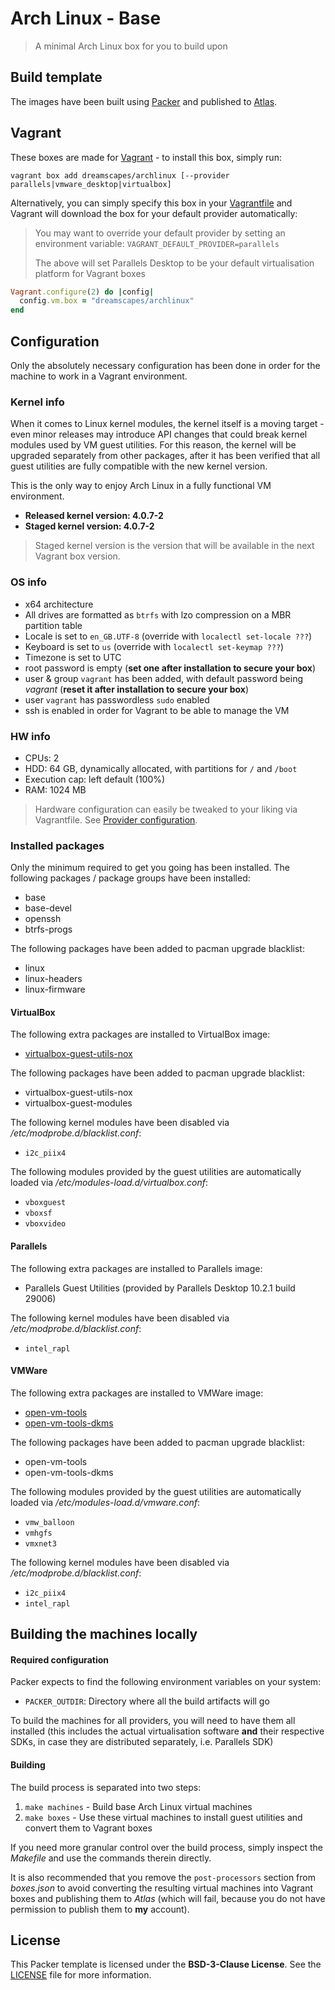 # Arch Linux - Base

> A minimal Arch Linux box for you to build upon

## Build template

The images have been built using [Packer](https://www.packer.io) and published to [Atlas](https://atlas.hashicorp.com/dreamscapes/boxes/archlinux).

## Vagrant

These boxes are made for [Vagrant](https://www.vagrantup.com) - to install this box, simply run:

`vagrant box add dreamscapes/archlinux [--provider parallels|vmware_desktop|virtualbox]`

Alternatively, you can simply specify this box in your [Vagrantfile](https://docs.vagrantup.com/v2/vagrantfile/index.html) and Vagrant will download the box for your default provider automatically:

> You may want to override your default provider by setting an environment variable:
> `VAGRANT_DEFAULT_PROVIDER=parallels`
>
> The above will set Parallels Desktop to be your default virtualisation platform for Vagrant boxes

```ruby
Vagrant.configure(2) do |config|
  config.vm.box = "dreamscapes/archlinux"
end
```

## Configuration

Only the absolutely necessary configuration has been done in order for the machine to work in a Vagrant environment.

### Kernel info

When it comes to Linux kernel modules, the kernel itself is a moving target - even minor releases may introduce API changes that could break kernel modules used by VM guest utilities. For this reason, the kernel will be upgraded separately from other packages, after it has been verified that all guest utilities are fully compatible with the new kernel version.

This is the only way to enjoy Arch Linux in a fully functional VM environment.

- **Released kernel version: 4.0.7-2**
- **Staged kernel version: 4.0.7-2**

> Staged kernel version is the version that will be available in the next Vagrant box version.

### OS info

- x64 architecture
- All drives are formatted as `btrfs` with lzo compression on a MBR partition table
- Locale is set to `en_GB.UTF-8` (override with `localectl set-locale ???`)
- Keyboard is set to `us` (override with `localectl set-keymap ???`)
- Timezone is set to UTC
- root password is empty (**set one after installation to secure your box**)
- user & group `vagrant` has been added, with default password being *vagrant* (**reset it after installation to secure your box**)
- user `vagrant` has passwordless `sudo` enabled
- ssh is enabled in order for Vagrant to be able to manage the VM

### HW info

- CPUs: 2
- HDD: 64 GB, dynamically allocated, with partitions for `/` and `/boot`
- Execution cap: left default (100%)
- RAM: 1024 MB

> Hardware configuration can easily be tweaked to your liking via Vagrantfile. See [Provider configuration](https://docs.vagrantup.com/v2/providers/configuration.html).

### Installed packages

Only the minimum required to get you going has been installed. The following packages / package groups have been installed:

- base
- base-devel
- openssh
- btrfs-progs

The following packages have been added to pacman upgrade blacklist:

- linux
- linux-headers
- linux-firmware

#### VirtualBox

The following extra packages are installed to VirtualBox image:

- [virtualbox-guest-utils-nox](https://www.archlinux.org/packages/community/x86_64/virtualbox-guest-utils-nox)

The following packages have been added to pacman upgrade blacklist:

- virtualbox-guest-utils-nox
- virtualbox-guest-modules

The following kernel modules have been disabled via */etc/modprobe.d/blacklist.conf*:

- `i2c_piix4`

The following modules provided by the guest utilities are automatically loaded via */etc/modules-load.d/virtualbox.conf*:

- `vboxguest`
- `vboxsf`
- `vboxvideo`

#### Parallels

The following extra packages are installed to Parallels image:

- Parallels Guest Utilities (provided by Parallels Desktop 10.2.1 build 29006)

The following kernel modules have been disabled via */etc/modprobe.d/blacklist.conf*:

- `intel_rapl`

#### VMWare

The following extra packages are installed to VMWare image:

- [open-vm-tools](https://www.archlinux.org/packages/community/i686/open-vm-tools)
- [open-vm-tools-dkms](https://aur.archlinux.org/packages/open-vm-tools-dkms)

The following packages have been added to pacman upgrade blacklist:

- open-vm-tools
- open-vm-tools-dkms

The following modules provided by the guest utilities are automatically loaded via */etc/modules-load.d/vmware.conf*:

- `vmw_balloon`
- `vmhgfs`
- `vmxnet3`

The following kernel modules have been disabled via */etc/modprobe.d/blacklist.conf*:

- `i2c_piix4`
- `intel_rapl`

## Building the machines locally

#### Required configuration

Packer expects to find the following environment variables on your system:

- `PACKER_OUTDIR`: Directory where all the build artifacts will go

To build the machines for all providers, you will need to have them all installed (this includes the actual virtualisation software **and** their respective SDKs, in case they are distributed separately, i.e. Parallels SDK)

#### Building

The build process is separated into two steps:

1. `make machines` - Build base Arch Linux virtual machines
1. `make boxes` - Use these virtual machines to install guest utilities and convert them to Vagrant boxes

If you need more granular control over the build process, simply inspect the *Makefile* and use the commands therein directly.

It is also recommended that you remove the `post-processors` section from *boxes.json* to avoid converting the resulting virtual machines into Vagrant boxes and publishing them to *Atlas* (which will fail, because you do not have permission to publish them to **my** account).

## License

This Packer template is licensed under the **BSD-3-Clause License**. See the [LICENSE](LICENSE) file for more information.
